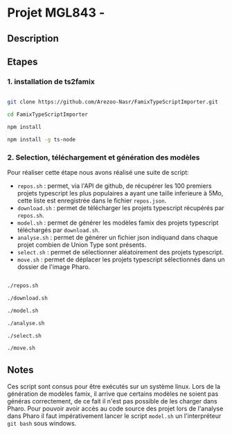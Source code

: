 # Projet MGL843 - 

## Description

## Etapes

### 1. installation de ts2famix

```bash

git clone https://github.com/Arezoo-Nasr/FamixTypeScriptImporter.git

cd FamixTypeScriptImporter

npm install

npm install -g ts-node

```

### 2. Selection, téléchargement et génération des modèles

Pour réaliser cette étape nous avons réalisé une suite de script:

- `repos.sh` : permet, via l'API de github, de récupérer les 100 premiers projets typescript les plus populaires a ayant une taille inferieure à 5Mo, cette liste est enregistrée dans le fichier `repos.json`.
- `download.sh` : permet de télécharger les projets typescript récupérés par `repos.sh`.
- `model.sh` : permet de générer les modèles famix des projets typescript téléchargés par `download.sh`.
- `analyse.sh` : permet de générer un fichier json indiquand dans chaque projet combien de Union Type sont présents.
- `select.sh` : permet de sélectionner aléatoirement des projets typescript.
- `move.sh` : permet de déplacer les projets typescript sélectionnés dans un dossier de l'image Pharo.
  
```bash

./repos.sh

./download.sh

./model.sh

./analyse.sh

./select.sh

./move.sh


```

## Notes

Ces script sont consus pour être exécutés sur un système linux.
Lors de la génération de modèles famix, il arrive que certains modèles ne soient pas généras correctement, de ce fait il n'est pas possible de les charger dans Pharo.
Pour pouvoir avoir accès au code source des projet lors de l'analyse dans Pharo il faut impérativement lancer le script `model.sh` un l'interpréteur `git bash` sous windows.
